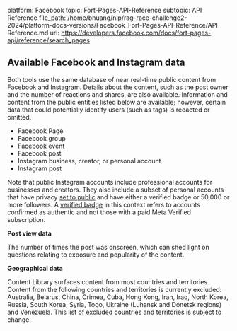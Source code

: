 platform: Facebook
topic: Fort-Pages-API-Reference
subtopic: API Reference
file_path: /home/bhuang/nlp/rag-race-challenge2-2024/platform-docs-versions/Facebook_Fort-Pages-API-Reference/API Reference.md
url: https://developers.facebook.com/docs/fort-pages-api/reference/search_pages


## Available Facebook and Instagram data

Both tools use the same database of near real-time public content from Facebook and Instagram. Details about the content, such as the post owner and the number of reactions and shares, are also available. Information and content from the public entities listed below are available; however, certain data that could potentially identify users (such as tags) is redacted or omitted.

* Facebook Page
* Facebook group
* Facebook event
* Facebook post
* Instagram business, creator, or personal account
* Instagram post

Note that public Instagram accounts include professional accounts for businesses and creators. They also include a subset of personal accounts that have privacy [set to public](https://l.facebook.com/l.php?u=https%3A%2F%2Fhelp.instagram.com%2F517073653436611&h=AT2ZInWd8EUKWoCxZ4ShHo11N6r9yhWswitHsL_Mk5glXPDEV4-lgSqCc9YKTb8YdoD-KC3z4Xe-bK45uevnowR9tWO0ot4Hob9pTD4JAlNIJFCMSZ7VoCZH31xmEa6Ho0A15Sol8t7CHa7f) and have either a verified badge or 50,000 or more followers. A [verified badge](https://l.facebook.com/l.php?u=https%3A%2F%2Fhelp.instagram.com%2F733907830039577%3Fhelpref%3Dfaq_content&h=AT0SSxHG0HUNx6TR533BBVfS9oy8Kdd-j86vim7G_irIwWLLjIaOa963SZOKihFx_mEs4YIqWU_CYeRe5MS-HNMg25_VTT0Pk5JXoqeeykj-KYqtW7lH1URz9P_XnJFhTXm4IDISqrKaETVK) in this context refers to accounts confirmed as authentic and not those with a paid Meta Verified subscription.

**Post view data**

The number of times the post was onscreen, which can shed light on questions relating to exposure and popularity of the content.

**Geographical data**

Content Library surfaces content from most countries and territories. Content from the following countries and territories is currently excluded: Australia, Belarus, China, Crimea, Cuba, Hong Kong, Iran, Iraq, North Korea, Russia, South Korea, Syria, Togo, Ukraine (Luhansk and Donetsk regions) and Venezuela. This list of excluded countries and territories is subject to change.